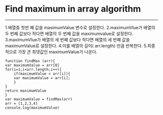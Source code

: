 # Find maximum in array algorithm 
-------------------------------------------


1.배열중 첫번 째 값을 masimumValue 변수로 설정한다.
2.maximumVlue가 배열의 두 번째 값보다 작다면 배열의 두 번째 값을 maximumvalue로 설정한다. 
3.maximumVlue가 배열의 세 번째 값보다 작다면 배열의 세 번째 값을 maximumValue로 설정한다.
4.이를 배열의 길이( arr.length) 만큼 반복한다. 
5.최종적으로 가장 큰 최댓값인 maximumValue가 나온다. 


```
function findMax (arr){
var maximumValue = arr[0]
for(i=1;i<arr.length;i++){
	if(maximumValue < arr[i]){
	var maximumValue = arr[i];
	}
} 
return maximumValue
}
var maximumValue = findMax(arr)
arr = [1,2,3,4]
console.log(maximumValue)
```
